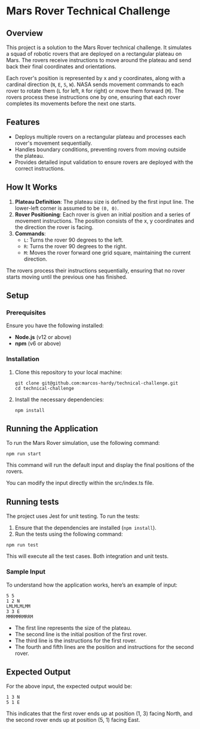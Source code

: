 # Mars Rover Technical Challenge

## Overview

This project is a solution to the Mars Rover technical challenge. It simulates a squad of robotic rovers that are deployed on a rectangular plateau on Mars. The rovers receive instructions to move around the plateau and send back their final coordinates and orientations.

Each rover's position is represented by x and y coordinates, along with a cardinal direction (`N`, `E`, `S`, `W`). NASA sends movement commands to each rover to rotate them (`L` for left, `R` for right) or move them forward (`M`). The rovers process these instructions one by one, ensuring that each rover completes its movements before the next one starts.

## Features

- Deploys multiple rovers on a rectangular plateau and processes each rover's movement sequentially.
- Handles boundary conditions, preventing rovers from moving outside the plateau.
- Provides detailed input validation to ensure rovers are deployed with the correct instructions.

## How It Works

1. **Plateau Definition**: The plateau size is defined by the first input line. The lower-left corner is assumed to be `(0, 0)`.
2. **Rover Positioning**: Each rover is given an initial position and a series of movement instructions. The position consists of the x, y coordinates and the direction the rover is facing.
3. **Commands**: 
   - `L`: Turns the rover 90 degrees to the left.
   - `R`: Turns the rover 90 degrees to the right.
   - `M`: Moves the rover forward one grid square, maintaining the current direction.

The rovers process their instructions sequentially, ensuring that no rover starts moving until the previous one has finished.

## Setup

### Prerequisites

Ensure you have the following installed:
- **Node.js** (v12 or above)
- **npm** (v6 or above)

### Installation

1. Clone this repository to your local machine:
   ```
   git clone git@github.com:marcos-hardy/technical-challenge.git
   cd technical-challenge
    ```
   
2. Install the necessary dependencies:
   ```
   npm install
   ```

## Running the Application

To run the Mars Rover simulation, use the following command:
```
npm run start
```
This command will run the default input and display the final positions of the rovers.

You can modify the input directly within the src/index.ts file.

## Running tests

The project uses Jest for unit testing. To run the tests:

1. Ensure that the dependencies are installed (`npm install`).
2.	Run the tests using the following command:
```
npm run test
```
This will execute all the test cases. Both integration and unit tests.


### Sample Input
To understand how the application works, here’s an example of input:
```
5 5
1 2 N
LMLMLMLMM
3 3 E
MMRMMRMRRM
```
- The first line represents the size of the plateau.
- The second line is the initial position of the first rover.
- The third line is the instructions for the first rover.
- The fourth and fifth lines are the position and instructions for the second rover.

## Expected Output
For the above input, the expected output would be:
```
1 3 N
5 1 E
```
This indicates that the first rover ends up at position (1, 3) facing North, and the second rover ends up at position (5, 1) facing East.